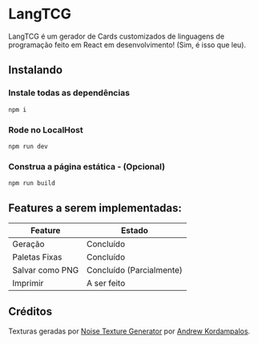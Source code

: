 # LangTCG

LangTCG é um gerador de Cards customizados de linguagens de programação feito em React em desenvolvimento! (Sim, é isso que leu).

## Instalando

### Instale todas as dependências
```
npm i
```

### Rode no LocalHost
```
npm run dev
```

### Construa a página estática - (Opcional)
```
npm run build
```

## Features a serem implementadas:

|Feature          | Estado                   |
|-----------------|--------------------------|
| Geração         | Concluído                |
| Paletas Fixas   | Concluído                |
| Salvar como PNG | Concluído (Parcialmente) |
| Imprimir        | A ser feito              |

## Créditos
Texturas geradas por [Noise Texture Generator](https://www.noisetexturegenerator.com/) por [Andrew Kordampalos](https://www.andrewckor.com/).
